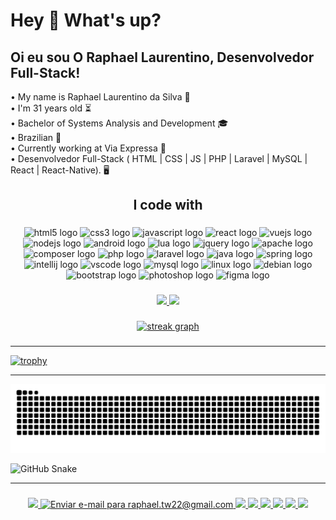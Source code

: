 <h1 align="left">Hey 👋 What's up?</h1>

###

## Oi eu sou O Raphael Laurentino, Desenvolvedor Full-Stack!

• My name is Raphael Laurentino da Silva 👋
<br/>
• I'm 31 years old ⏳
<br/>
• Bachelor of Systems Analysis and Development 🎓
<br/>
• Brazilian 📍
<br/>
• Currently working at Via Expressa 🔨
<br/>
• Desenvolvedor Full-Stack ( HTML | CSS | JS | PHP | Laravel | MySQL | React | React-Native). 🖥️
<br/>

<h2 align="center">I code with</h2>

###

<div align="center">
  <img src="https://cdn.jsdelivr.net/gh/devicons/devicon/icons/html5/html5-original.svg" height="30" width="40" alt="html5 logo" />

  <img src="https://cdn.jsdelivr.net/gh/devicons/devicon/icons/css3/css3-original.svg" height="30" width="40" alt="css3 logo" />

  <img src="https://cdn.jsdelivr.net/gh/devicons/devicon/icons/javascript/javascript-original.svg" height="30" width="40" alt="javascript logo" />

  <img src="https://cdn.jsdelivr.net/gh/devicons/devicon/icons/react/react-original.svg" height="30" width="40" alt="react logo" />

  <img src="https://cdn.jsdelivr.net/gh/devicons/devicon/icons/vuejs/vuejs-original.svg" height="30" width="40" alt="vuejs logo" />

  <img src="https://cdn.jsdelivr.net/gh/devicons/devicon/icons/nodejs/nodejs-original.svg" height="30" width="40" alt="nodejs logo" />

  <img src="https://cdn.jsdelivr.net/gh/devicons/devicon/icons/android/android-original.svg" height="30" width="40" alt="android logo" />

  <img src="https://cdn.jsdelivr.net/gh/devicons/devicon/icons/lua/lua-original.svg" height="40" alt="lua logo"  />

  <img src="https://cdn.jsdelivr.net/gh/devicons/devicon/icons/jquery/jquery-original.svg" height="30" width="40" alt="jquery logo" />

  <img src="https://cdn.jsdelivr.net/gh/devicons/devicon/icons/apache/apache-original.svg" height="40" alt="apache logo"  />

  <img src="https://cdn.jsdelivr.net/gh/devicons/devicon/icons/composer/composer-original.svg" height="30" width="40" alt="composer logo" />

  <img src="https://cdn.jsdelivr.net/gh/devicons/devicon/icons/php/php-original.svg" height="30" width="40" alt="php logo" />

  <img src="https://cdn.worldvectorlogo.com/logos/laravel-2.svg" height="30" width="40" alt="laravel logo" />

  <img src="https://cdn.jsdelivr.net/gh/devicons/devicon/icons/java/java-original.svg" height="30" width="40" alt="java logo"  />

  <img src="https://cdn.jsdelivr.net/gh/devicons/devicon/icons/spring/spring-original.svg" height="30" width="40" alt="spring logo"  />

  <img src="https://cdn.jsdelivr.net/gh/devicons/devicon/icons/intellij/intellij-original.svg" height="30" width="40" alt="intellij logo" />

  <img src="https://cdn.jsdelivr.net/gh/devicons/devicon/icons/vscode/vscode-original.svg" height="30" width="40" alt="vscode logo" />

  <img src="https://cdn.jsdelivr.net/gh/devicons/devicon/icons/mysql/mysql-original.svg" height="30" width="40" alt="mysql logo" />

  <img src="https://cdn.jsdelivr.net/gh/devicons/devicon/icons/linux/linux-original.svg" height="30" width="40" alt="linux logo" />

  <img src="https://cdn.jsdelivr.net/gh/devicons/devicon/icons/debian/debian-original.svg" height="30" width="40" alt="debian logo" />

  <img src="https://cdn.jsdelivr.net/gh/devicons/devicon/icons/bootstrap/bootstrap-original.svg" height="30" width="40" alt="bootstrap logo" />

  <img src="https://cdn.jsdelivr.net/gh/devicons/devicon/icons/photoshop/photoshop-plain.svg" height="30" width="40" alt="photoshop logo" />

  <img src="https://cdn.jsdelivr.net/gh/devicons/devicon/icons/figma/figma-original.svg" height="30" width="40" alt="figma logo" />
</div>

###

<div align="center">
  <a href="https://github.com/RaphaelTW">
  <img height="180em" src="https://github-readme-stats.vercel.app/api?username=RaphaelTW&show_icons=true&theme=ocean_dark&include_all_commits=true&count_private=true" height="150" />
  <img height="180em" src="https://github-readme-stats.vercel.app/api/top-langs/?username=RaphaelTW&layout=compact&langs_count=7&theme=ocean_dark" height="150" />
</div>

###

<div align="center">
  <img src="https://streak-stats.demolab.com?user=maurodesouza&locale=en&mode=daily&theme=dark&hide_border=false&border_radius=5&order=3" height="220" alt="streak graph"  />
</div>

###

<hr/>

[![trophy](https://github-profile-trophy.vercel.app/?username=RaphaelTW&theme=radical)](https://github.com/ryo-ma/github-profile-trophy)

<hr/>

![Snake animation](https://github.com/RaphaelTW/RaphaelTW/blob/output/github-contribution-grid-snake.svg)

<picture>
  <source media="(prefers-color-scheme: dark)" srcset="https://raw.githubusercontent.com/RaphaelTW/RaphaelTW/main/dist/github-snake-dark.svg" />
  <source media="(prefers-color-scheme: light)" srcset="https://raw.githubusercontent.com/RaphaelTW/RaphaelTW/main/dist/github-snake.svg" />
  <img alt="GitHub Snake" src="https://raw.githubusercontent.com/RaphaelTW/RaphaelTW/main/dist/github-snake.svg" />
</picture>

<hr/>

###

<div align="center">
  <a href="https://www.instagram.com/raphael.laurentinowski92/" target="_blank">
    <img src="https://img.shields.io/badge/-Instagram-%23E4405F?style=for-the-badge&logo=instagram&logoColor=white" target="_blank"/>
  </a>
  
  <a href="mailto:raphael.tw22@gmail.com">
    <img src="https://img.shields.io/badge/-Gmail-%23333?style=for-the-badge&logo=gmail&logoColor=white" alt="Enviar e-mail para raphael.tw22@gmail.com"/>
  </a>

  <a href="https://www.linkedin.com/in/raphael-laurentino-da-silva-84a78a108/" target="_blank">
    <img src="https://img.shields.io/badge/-LinkedIn-%230077B5?style=for-the-badge&logo=linkedin&logoColor=white" target="_blank"/>
  </a>
  
  <a href="https://api.whatsapp.com/send?1=pt_BR&phone=5511966161056" target="_blank">
    <img src="https://img.shields.io/badge/WhatsApp-25D366?style=for-the-badge&logo=whatsapp&logoColor=white" target="_blank"/>
  </a>
 
  <a href="https://raphael-laurentino.netlify.app/" target="_blank">
    <img src="https://img.shields.io/badge/Netlify-00C7B7?style=for-the-badge&logo=netlify&logoColor=white" target="_blank"/>
  </a>
 
  <a href="https://open.spotify.com/user/scar.raphael?si=9c893d2ea4f3433e&nd=1" target="_blank">
    <img src="https://img.shields.io/badge/Spotify-1ED760?&style=for-the-badge&logo=spotify&logoColor=white" target="_blank"/>
  </a>
  
  <a href="https://www.reddit.com/user/Raphaeltw" target="_blank">
    <img src="https://img.shields.io/badge/Reddit-FF4500?style=for-the-badge&logo=reddit&logoColor=white" target="_blank"/>
  </a>
  
  <a href="https://t.me/@Laurentinox" target="_blank">
    <img src="https://img.shields.io/badge/Telegram-2CA5E0?style=for-the-badge&logo=telegram&logoColor=white" target="_blank"/>
  </a>
</div>

###

